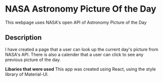 # NASA Astronomy Picture Of the Day

This webpage uses NASA's open API of Astronomy Picture of the Day 

## Description

I have created a page that a user can look up the current day's picture from NASA's API. There is also a calender that a user can click to see any previous picture of the day.

**Libaries that were used**
This app was created using React, using the style library of Material-UI.